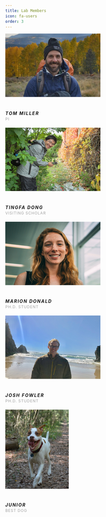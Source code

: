```yaml
---
title: Lab Members
icon: fa-users
order: 3
---
```

<head>
  <style>
@import url(https://fonts.googleapis.com/css?family=Source+Sans+Pro:400,200,200italic,300,300italic,400italic,600,600italic,700,700italic,900,900italic);

body {
    font-family: 'Source Sans Pro', sans-serif;
    line-height: 1;
    color: #323232;
    font-size: 14px;
    font-weight: 400;
    text-rendering: optimizeLegibility;
    -webkit-font-smoothing: antialiased;
    -moz-font-smoothing: antialiased;
}
.heading-title {
    margin-bottom: 100px;
}
.text-center {
    text-align: center;
}
.heading-title h3 {
    margin-bottom: 0;
    letter-spacing: 2px;
    font-weight: normal;
}
.p-top-30 {
    padding-top: 30px;
}
.half-txt {
    width: 60%;
    margin: 0 auto;
    display: inline-block;
    line-height: 25px;
    color: #7e7e7e;
}
.text-uppercase {
    text-transform: uppercase;
}

.team-member, .team-member .team-img {
    position: relative;
}
.team-member {
    overflow: hidden;
}
.team-member, .team-member .team-img {
    position: relative;
}

.team-hover {
    position: absolute;
    top: 0;
    left: 0;
    bottom: 0;
    right: 0;
    margin: 0;
    border: 20px solid rgba(0, 0, 0, 0.1);
    background-color: rgba(255, 255, 255, 0.90);
    opacity: 0;
    -webkit-transition: all 0.3s;
    transition: all 0.3s;
}
.team-member:hover .team-hover .desk {
    top: 35%;
}
.team-member:hover .team-hover, .team-member:hover .team-hover .desk, .team-member:hover .team-hover .s-link {
    opacity: 1;
}
.team-hover .desk {
    position: absolute;
    top: 0%;
    width: 100%;
    opacity: 0;
    -webkit-transform: translateY(-55%);
    -ms-transform: translateY(-55%);
    transform: translateY(-55%);
    -webkit-transition: all 0.3s 0.2s;
    transition: all 0.3s 0.2s;
    padding: 0 20px;
}
.desk, .desk h4, .team-hover .s-link a {
    text-align: center;
    color: #222;
}
.team-member:hover .team-hover .s-link {
    bottom: 10%;
}
.team-member:hover .team-hover, .team-member:hover .team-hover .desk, .team-member:hover .team-hover .s-link {
    opacity: 1;
}
.team-hover .s-link {
    position: absolute;
    bottom: 0;
    width: 100%;
    opacity: 0;
    text-align: center;
    -webkit-transform: translateY(45%);
    -ms-transform: translateY(45%);
    transform: translateY(45%);
    -webkit-transition: all 0.3s 0.2s;
    transition: all 0.3s 0.2s;
    font-size: 35px;
}
.desk, .desk h4, .team-hover .s-link a {
    text-align: center;
    color: #222;
}
.team-member .s-link a {
    margin: 0 10px;
    color: #333;
    font-size: 16px;
}
.team-title {
    position: static;
    padding: 20px 0;
    display: inline-block;
    letter-spacing: 2px;
    width: 100%;
}
.team-title h5 {
    margin-bottom: 0px;
    display: block;
    text-transform: uppercase;
}
.team-title span {
    font-size: 12px;
    text-transform: uppercase;
    color: #a5a5a5;
    letter-spacing: 1px;
}
</style>
</head>
<body>

<div class="container">
                    <div class="row">
                        <div class="col-md-4 col-sm-4">
                            <div class="team-member">
                                <div class="team-img">
                                    <img src="/assets/images/tom_nm_final_crop2.jpg" alt="team member" class="img-responsive"  width="300" height="200">
                                </div>
                                <div class="team-hover">
                                    <div class="desk">
                                        <h4>Hi There !</h4>
                                        <p>I love to introduce myself as a hardcore Web Designer.</p>
                                    </div>
                                    <div class="s-link">
                                        <a href="https://github.com/texmiller"><i class="fab fa-github"></i></a>
                                        <a href="#"><i class="fa fa-twitter"></i></a>
                                        <a href="https://scholar.google.com/citations?user=50kDLlkAAAAJ&hl=en"><i class="fab fa-google"></i></a>
                                    </div>
                                </div>
                            </div>
                            <div class="team-title">
                                <h5>Tom Miller</h5>
                                <span>PI</span>
                            </div>
                        </div>
                         <div class="col-md-4 col-sm-4">
                            <div class="team-member">
                                <div class="team-img">
                                    <img src="/assets/images/tingfa_dong.jpg" alt="team member" class="img-responsive" width="300" height="200">
                                </div>
                                <div class="team-hover">
                                    <div class="desk">
                                        <h4>Research Interests</h4>
                                        <p>Sex-specific demographic performance and population dynamics in dioecious plant species under biotic and abiotic stress.</p>
                                    </div>
                                </div>
                            </div>
                            <div class="team-title">
                                <h5>Tingfa Dong</h5>
                                <span>Visiting Scholar</span>
                            </div>
                        </div>
                        <div class="col-md-4 col-sm-4">
                            <div class="team-member">
                                <div class="team-img">
                                    <img src="/assets/images/MDonald.jpg" alt="team member" class="img-responsive" width="300" height="200">
                                </div>
                                <div class="team-hover">
                                    <div class="desk">
                                        <h4>Research Interests</h4>
                                        <p>Drivers of microbial symbiont prevalence and diversity within host populations, communities, and metacommunities.</p>
                                    </div>
                                    <div class="s-link">
                                        <a href="https://github.com/mdonald"><i class="fab fa-github"></i></a>
                                        <a href="mdonald.github.io"><i class="fas fa-star"></i></a>
                                        <a href="https://scholar.google.com/citations?hl=en&user=RcXMO0MAAAAJ&view_op=list_works&gmla=AJsN-F6z0ekQnOgA8Gr0RyokKIB2_n9t1Na2wYVZtfD_LfEPKsYAjYvnJj1tKGmXqL48fhnvV5ZIswSt4QgxblzU4p5ScBEoCkJF8ttFHxPAqePLMJiDM0M"><i class="fab fa-google"></i></a>
                                    </div>
                                </div>
                            </div>
                            <div class="team-title">
                                <h5>Marion Donald</h5>
                                <span>Ph.D. Student</span>
                            </div>
                        </div>
                        <div class="col-md-4 col-sm-4">
                            <div class="team-member">
                                <div class="team-img">
                                    <img src="/assets/images/josh_fowler.jpg" alt="team member" class="img-responsive" width="300" height="200">
                                </div>
                                <div class="team-hover">
                                    <div class="desk">
                                        <h4>Research Interests</h4>
                                        <p>Contributions of context-dependent mutualisms to species range limits and how they help hosts cope with environmental variability. Study system: grass and fungal endophytes.</p>
                                    </div>
                                    <div class="s-link">
                                        <a href="https://github.com/joshuacfowler"><i class="fab fa-github"></i></a>
                                        <a href="joshuacfowler.github.io"><i class="fas fa-star"></i></a>
                                        <a href="#"><i class="fab fa-google"></i></a>
                                    </div>
                                </div>
                            </div>
                            <div class="team-title">
                                <h5>Josh Fowler</h5>
                                <span>Ph.D. Student</span>
                            </div>
                        </div>
                        <div class="col-md-4 col-sm-4">
                            <div class="team-member">
                                <div class="team-img">
                                    <img src="/assets/images/Jr_cropped.jpg" alt="team member" class="img-responsive" width="200" height="250">
                                </div>
                                <div class="team-hover">
                                    <div class="desk">
                                        <h4>Research Interests</h4>
                                        <p>Squirrels</p>
                                    </div>
                                    <div class="s-link">
                                    </div>
                                </div>
                            </div>
                            <div class="team-title">
                                <h5>Junior</h5>
                                <span>Best dog</span>
                            </div>
                        </div>
                    </div>
                </div>

</body>